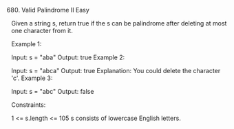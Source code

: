 680. Valid Palindrome II
Easy

Given a string s, return true if the s can be palindrome after deleting at most one character from it.



Example 1:

Input: s = "aba"
Output: true
Example 2:

Input: s = "abca"
Output: true
Explanation: You could delete the character 'c'.
Example 3:

Input: s = "abc"
Output: false


Constraints:

1 <= s.length <= 105
s consists of lowercase English letters.
